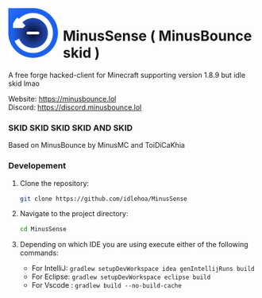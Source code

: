 
<img width="100" height="100" align="left" style="float: left; margin: 0 10px 0 0;" alt="lb++" src="src/main/resources/assets/minecraft/minusbounce/big.png">

# MinusSense ( MinusBounce skid )
A free forge hacked-client for Minecraft supporting version 1.8.9 but idle skid lmao

Website: https://minusbounce.lol \
Discord: https://discord.minusbounce.lol

### SKID SKID SKID SKID AND SKID

Based on MinusBounce by MinusMC and ToiDiCaKhia

### Developement

1. Clone the repository:

    ```bash
    git clone https://github.com/idlehoa/MinusSense
    ```
   
2. Navigate to the project directory:

    ```bash
    cd MinusSense
    ```

3. Depending on which IDE you are using execute either of the following commands:
   - For IntelliJ: `gradlew setupDevWorkspace idea genIntellijRuns build`
   - For Eclipse: `gradlew setupDevWorkspace eclipse build`
   - For Vscode : `gradlew build --no-build-cache`
